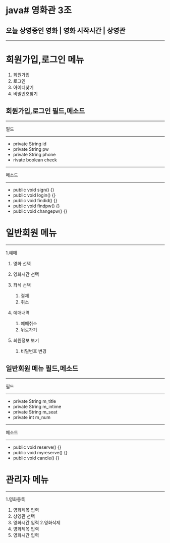 # java# 영화관 3조
## 오늘 상영중인 영화 | 영화 시작시간 |  상영관
---
# 회원가입,로그인 메뉴
1. 회원가입
2. 로그인
3. 아이디찾기
4. 비밀번호찾기

## 회원가입,로그인 필드,메소드
---
필드
***
* private String id
* private String pw
* private String phone
* rivate boolean check
***
메소드
***
* public void sign() {}
* public void login() {}
* public void findid() {}
* public void findpw() {}
* public void changepw() {}

# 일반회원 메뉴
---
1.예매
   1. 영화 선택
   2. 영화시간 선택
   3. 좌석 선택
         1. 결제
         2. 취소
2. 예매내역
   1. 예메취소
   2. 뒤로가기

3. 회원정보 보기 
    1. 비밀번호 변경

## 일반회원 메뉴 필드,메소드
---
필드
***
* private String m_title
* private String m_intime
* private String m_seat
* private int m_num
***
메소드
***
* public void reserve() {}
* public void myreserve() {}
* public void cancle() {}

# 관리자 메뉴
---
1.영화등록
   1. 영화제목 입력
   2. 상영관 선택
   3. 영화시간 입력 
2.영화삭제
   1. 영화제목 입력
   2. 영화시간 입력
   
   
